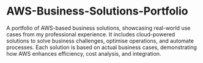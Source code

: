 # AWS-Business-Solutions-Portfolio
A portfolio of AWS-based business solutions, showcasing real-world use cases from my professional experience. It includes cloud-powered solutions to solve business challenges, optimise operations, and automate processes. Each solution is based on actual business cases, demonstrating how AWS enhances efficiency, cost analysis, and integration.
